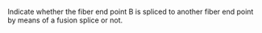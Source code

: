 Indicate whether the fiber end point B is spliced to another fiber end point by means of a fusion splice or not.
